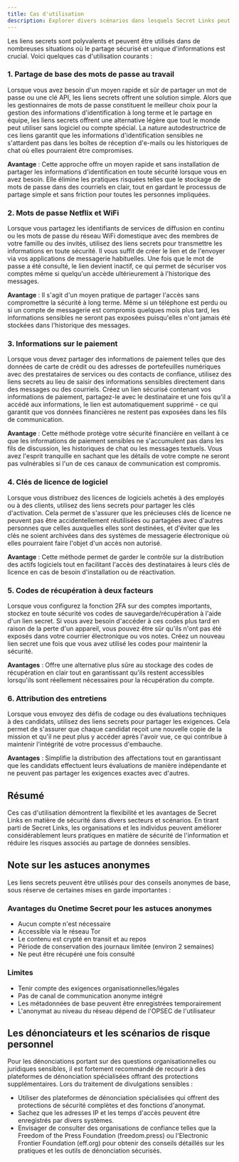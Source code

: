 ```yaml
---
title: Cas d'utilisation
description: Explorer divers scénarios dans lesquels Secret Links peut renforcer la sécurité et rationaliser le partage d'informations sensibles.
---
```



Les liens secrets sont polyvalents et peuvent être utilisés dans de nombreuses situations où le partage sécurisé et unique d'informations est crucial. Voici quelques cas d'utilisation courants :


### 1. Partage de base des mots de passe au travail

Lorsque vous avez besoin d'un moyen rapide et sûr de partager un mot de passe ou une clé API, les liens secrets offrent une solution simple. Alors que les gestionnaires de mots de passe constituent le meilleur choix pour la gestion des informations d'identification à long terme et le partage en équipe, les liens secrets offrent une alternative légère que tout le monde peut utiliser sans logiciel ou compte spécial. La nature autodestructrice de ces liens garantit que les informations d'identification sensibles ne s'attardent pas dans les boîtes de réception d'e-mails ou les historiques de chat où elles pourraient être compromises.

**Avantage** : Cette approche offre un moyen rapide et sans installation de partager les informations d'identification en toute sécurité lorsque vous en avez besoin. Elle élimine les pratiques risquées telles que le stockage de mots de passe dans des courriels en clair, tout en gardant le processus de partage simple et sans friction pour toutes les personnes impliquées.

### 2. Mots de passe Netflix et WiFi

Lorsque vous partagez les identifiants de services de diffusion en continu ou les mots de passe du réseau WiFi domestique avec des membres de votre famille ou des invités, utilisez des liens secrets pour transmettre les informations en toute sécurité. Il vous suffit de créer le lien et de l'envoyer via vos applications de messagerie habituelles. Une fois que le mot de passe a été consulté, le lien devient inactif, ce qui permet de sécuriser vos comptes même si quelqu'un accède ultérieurement à l'historique des messages.

**Avantage** : Il s'agit d'un moyen pratique de partager l'accès sans compromettre la sécurité à long terme. Même si un téléphone est perdu ou si un compte de messagerie est compromis quelques mois plus tard, les informations sensibles ne seront pas exposées puisqu'elles n'ont jamais été stockées dans l'historique des messages.

### 3. Informations sur le paiement

Lorsque vous devez partager des informations de paiement telles que des données de carte de crédit ou des adresses de portefeuilles numériques avec des prestataires de services ou des contacts de confiance, utilisez des liens secrets au lieu de saisir des informations sensibles directement dans des messages ou des courriels. Créez un lien sécurisé contenant vos informations de paiement, partagez-le avec le destinataire et une fois qu'il a accédé aux informations, le lien est automatiquement supprimé - ce qui garantit que vos données financières ne restent pas exposées dans les fils de communication.

**Avantage** : Cette méthode protège votre sécurité financière en veillant à ce que les informations de paiement sensibles ne s'accumulent pas dans les fils de discussion, les historiques de chat ou les messages textuels. Vous avez l'esprit tranquille en sachant que les détails de votre compte ne seront pas vulnérables si l'un de ces canaux de communication est compromis.

### 4. Clés de licence de logiciel
Lorsque vous distribuez des licences de logiciels achetés à des employés ou à des clients, utilisez des liens secrets pour partager les clés d'activation. Cela permet de s'assurer que les précieuses clés de licence ne peuvent pas être accidentellement réutilisées ou partagées avec d'autres personnes que celles auxquelles elles sont destinées, et d'éviter que les clés ne soient archivées dans des systèmes de messagerie électronique où elles pourraient faire l'objet d'un accès non autorisé.

**Avantage** : Cette méthode permet de garder le contrôle sur la distribution des actifs logiciels tout en facilitant l'accès des destinataires à leurs clés de licence en cas de besoin d'installation ou de réactivation.

### 5. Codes de récupération à deux facteurs
Lorsque vous configurez la fonction 2FA sur des comptes importants, stockez en toute sécurité vos codes de sauvegarde/récupération à l'aide d'un lien secret. Si vous avez besoin d'accéder à ces codes plus tard en raison de la perte d'un appareil, vous pouvez être sûr qu'ils n'ont pas été exposés dans votre courrier électronique ou vos notes. Créez un nouveau lien secret une fois que vous avez utilisé les codes pour maintenir la sécurité.

**Avantages** : Offre une alternative plus sûre au stockage des codes de récupération en clair tout en garantissant qu'ils restent accessibles lorsqu'ils sont réellement nécessaires pour la récupération du compte.

### 6. Attribution des entretiens
Lorsque vous envoyez des défis de codage ou des évaluations techniques à des candidats, utilisez des liens secrets pour partager les exigences. Cela permet de s'assurer que chaque candidat reçoit une nouvelle copie de la mission et qu'il ne peut plus y accéder après l'avoir vue, ce qui contribue à maintenir l'intégrité de votre processus d'embauche.

**Avantages** : Simplifie la distribution des affectations tout en garantissant que les candidats effectuent leurs évaluations de manière indépendante et ne peuvent pas partager les exigences exactes avec d'autres.


## Résumé

Ces cas d'utilisation démontrent la flexibilité et les avantages de Secret Links en matière de sécurité dans divers secteurs et scénarios. En tirant parti de Secret Links, les organisations et les individus peuvent améliorer considérablement leurs pratiques en matière de sécurité de l'information et réduire les risques associés au partage de données sensibles.

## Note sur les astuces anonymes

Les liens secrets peuvent être utilisés pour des conseils anonymes de base, sous réserve de certaines mises en garde importantes :

### Avantages du Onetime Secret pour les astuces anonymes
- Aucun compte n'est nécessaire
- Accessible via le réseau Tor
- Le contenu est crypté en transit et au repos
- Période de conservation des journaux limitée (environ 2 semaines)
- Ne peut être récupéré une fois consulté

### Limites
- Tenir compte des exigences organisationnelles/légales
- Pas de canal de communication anonyme intégré
- Les métadonnées de base peuvent être enregistrées temporairement
- L'anonymat au niveau du réseau dépend de l'OPSEC de l'utilisateur

## Les dénonciateurs et les scénarios de risque personnel

Pour les dénonciations portant sur des questions organisationnelles ou juridiques sensibles, il est fortement recommandé de recourir à des plateformes de dénonciation spécialisées offrant des protections supplémentaires. Lors du traitement de divulgations sensibles :

- Utiliser des plateformes de dénonciation spécialisées qui offrent des protections de sécurité complètes et des fonctions d'anonymat.
- Sachez que les adresses IP et les temps d'accès peuvent être enregistrés par divers systèmes.
- Envisager de consulter des organisations de confiance telles que la Freedom of the Press Foundation (freedom.press) ou l'Electronic Frontier Foundation (eff.org) pour obtenir des conseils détaillés sur les pratiques et les outils de dénonciation sécurisés.
